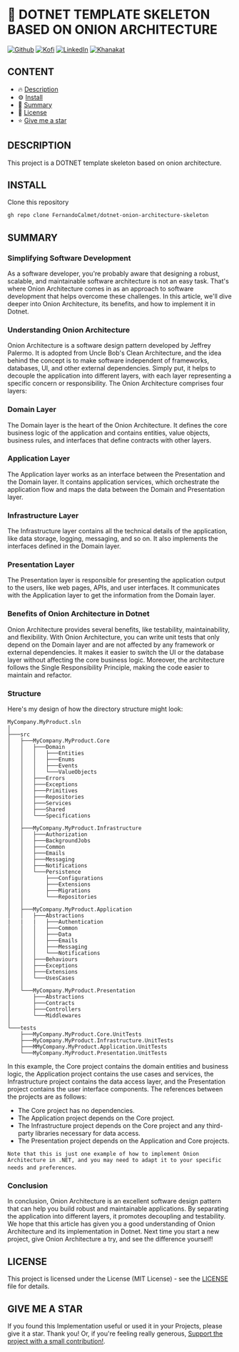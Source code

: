 # 🦄 DOTNET TEMPLATE SKELETON BASED ON ONION ARCHITECTURE

[![Github][github-shield]][github-url]
[![Kofi][kofi-shield]][kofi-url]
[![LinkedIn][linkedin-shield]][linkedin-url]
[![Khanakat][khanakat-shield]][khanakat-url]

## CONTENT

* 🔥 [Description](#description)
* ⚙️ [Install](#install)
* 📓 [Summary](#summary)
* 📄 [License](#license)
* ⭐️ [Give me a star](#give-me-a-star)

## DESCRIPTION

This project is a DOTNET template skeleton based on onion architecture.

## INSTALL

Clone this repository

```bash
gh repo clone FernandoCalmet/dotnet-onion-architecture-skeleton
```

## SUMMARY

### Simplifying Software Development
As a software developer, you're probably aware that designing a robust, scalable, and maintainable software architecture is not an easy task. That's where Onion Architecture comes in as an approach to software development that helps overcome these challenges. In this article, we'll dive deeper into Onion Architecture, its benefits, and how to implement it in Dotnet.

### Understanding Onion Architecture
Onion Architecture is a software design pattern developed by Jeffrey Palermo. It is adopted from Uncle Bob's Clean Architecture, and the idea behind the concept is to make software independent of frameworks, databases, UI, and other external dependencies. Simply put, it helps to decouple the application into different layers, with each layer representing a specific concern or responsibility. The Onion Architecture comprises four layers: 

### Domain Layer
The Domain layer is the heart of the Onion Architecture. It defines the core business logic of the application and contains entities, value objects, business rules, and interfaces that define contracts with other layers.

### Application Layer
The Application layer works as an interface between the Presentation and the Domain layer. It contains application services, which orchestrate the application flow and maps the data between the Domain and Presentation layer.

### Infrastructure Layer
The Infrastructure layer contains all the technical details of the application, like data storage, logging, messaging, and so on. It also implements the interfaces defined in the Domain layer.

### Presentation Layer
The Presentation layer is responsible for presenting the application output to the users, like web pages, APIs, and user interfaces. It communicates with the Application layer to get the information from the Domain layer.

### Benefits of Onion Architecture in Dotnet
Onion Architecture provides several benefits, like testability, maintainability, and flexibility. With Onion Architecture, you can write unit tests that only depend on the Domain layer and are not affected by any framework or external dependencies. It makes it easier to switch the UI or the database layer without affecting the core business logic. Moreover, the architecture follows the Single Responsibility Principle, making the code easier to maintain and refactor.

### Structure
Here's my design of how the directory structure might look:

```
MyCompany.MyProduct.sln
│
├───src
│   ├───MyCompany.MyProduct.Core
│   │   ├───Domain
│   │   │   ├───Entities
│   │   │   ├───Enums
│   │   │   ├───Events
│   │   │   └───ValueObjects
│   │   ├───Errors
│   │   ├───Exceptions
│   │   ├───Primitives
│   │   ├───Repositories
│   │   ├───Services
│   │   ├───Shared
│   │   └───Specifications
│   │
│   ├───MyCompany.MyProduct.Infrastructure
│   │   ├───Authorization
│   │   ├───BackgroundJobs
│   │   ├───Common
│   │   ├───Emails
│   │   ├───Messaging
│   │   ├───Notifications
│   │   └───Persistence
│   │       ├───Configurations
│   │       ├───Extensions
│   │       ├───Migrations
│   │       └───Repositories
│   │
│   ├───MyCompany.MyProduct.Application
│   │   ├───Abstractions
|   |   |   ├───Authentication
│   │   │   ├───Common
│   │   │   ├───Data
│   │   │   ├───Emails
│   │   │   ├───Messaging
│   │   │   └───Notifications
│   │   ├───Behaviours
│   │   ├───Exceptions
│   │   ├───Extensions
│   │   └───UsesCases
│   │
│   └───MyCompany.MyProduct.Presentation
│       ├───Abstractions
│       ├───Contracts
│       ├───Controllers
│       └───Middlewares
│
└───tests
    ├───MyCompany.MyProduct.Core.UnitTests
    ├───MyCompany.MyProduct.Infrastructure.UnitTests
    ├───MMyCompany.MyProduct.Application.UnitTests
    └───MyCompany.MyProduct.Presentation.UnitTests
```

In this example, the Core project contains the domain entities and business logic, the Application project contains the use cases and services, the Infrastructure project contains the data access layer, and the Presentation project contains the user interface components. The references between the projects are as follows:

- The Core project has no dependencies.
- The Application project depends on the Core project.
- The Infrastructure project depends on the Core project and any third-party libraries necessary for data access.
- The Presentation project depends on the Application and Core projects.

`Note that this is just one example of how to implement Onion Architecture in .NET, and you may need to adapt it to your specific needs and preferences`.

### Conclusion
In conclusion, Onion Architecture is an excellent software design pattern that can help you build robust and maintainable applications. By separating the application into different layers, it promotes decoupling and testability. We hope that this article has given you a good understanding of Onion Architecture and its implementation in Dotnet. Next time you start a new project, give Onion Architecture a try, and see the difference yourself!

## LICENSE
This project is licensed under the License (MIT License) - see the [LICENSE](LICENSE) file for details.

## GIVE ME A STAR
If you found this Implementation useful or used it in your Projects, please give it a star. Thank you! Or, if you're feeling really generous, [Support the project with a small contribution!](https://ko-fi.com/fernandocalmet).

<!--- reference style links --->
[github-shield]: https://img.shields.io/badge/-@fernandocalmet-%23181717?style=flat-square&logo=github
[github-url]: https://github.com/fernandocalmet
[kofi-shield]: https://img.shields.io/badge/-@fernandocalmet-%231DA1F2?style=flat-square&logo=kofi&logoColor=ff5f5f
[kofi-url]: https://ko-fi.com/fernandocalmet
[linkedin-shield]: https://img.shields.io/badge/-fernandocalmet-blue?style=flat-square&logo=Linkedin&logoColor=white&link=https://www.linkedin.com/in/fernandocalmet
[linkedin-url]: https://www.linkedin.com/in/fernandocalmet
[khanakat-shield]: https://img.shields.io/badge/khanakat.com-brightgreen?style=flat-square
[khanakat-url]: https://khanakat.com
